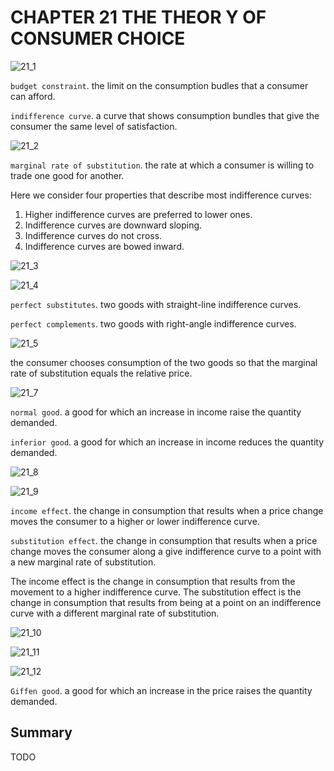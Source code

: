 # CHAPTER 21 THE THEOR Y OF CONSUMER CHOICE



![21_1](res/21_1.png)

`budget constraint`. the limit on the consumption budles that a consumer can afford.

`indifference curve`. a curve that shows consumption bundles that give the consumer the same level of satisfaction.

![21_2](res/21_2.png)

`marginal rate of substitution`. the rate at which a consumer is willing to trade one good for another.

Here we consider four properties that describe most indifference curves:

1. Higher indifference curves are preferred to lower ones.
2. Indifference curves are downward sloping.
3. Indifference curves do not cross.
4. Indifference curves are bowed inward.

![21_3](res/21_3.png)

![21_4](res/21_4.png)

`perfect substitutes`. two goods with straight-line indifference curves.

`perfect complements`. two goods with right-angle indifference curves.

![21_5](res/21_5.png)

the consumer chooses consumption of the two goods so that the marginal rate of substitution equals the relative price.

![21_7](res/21_7.png)

`normal good`. a good for which an increase in income raise the quantity demanded.

`inferior good`. a good for which an increase in income reduces the quantity demanded.

![21_8](res/21_8.png)

![21_9](res/21_9.png)

`income effect`. the change in consumption that results when a price change moves the consumer to a higher or lower indifference curve.

`substitution effect`. the change in consumption that results when a price change moves the consumer along a give indifference curve to a point with a new marginal rate of substitution.

The income effect is the change in consumption that results from the movement to a higher indifference curve. The substitution effect is the change in consumption that results from being at a point on an indifference curve with a different marginal rate of substitution.

![21_10](res/21_10.png)

![21_11](res/21_11.png)

![21_12](res/21_12.png)

`Giffen good`. a good for which an increase in the price raises the quantity demanded.



## Summary

TODO

